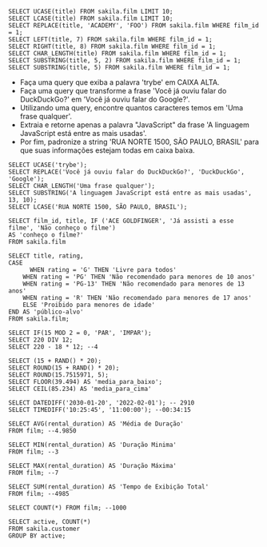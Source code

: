 ```
SELECT UCASE(title) FROM sakila.film LIMIT 10;
SELECT LCASE(title) FROM sakila.film LIMIT 10;
SELECT REPLACE(title, 'ACADEMY', 'FOO') FROM sakila.film WHERE film_id = 1;
SELECT LEFT(title, 7) FROM sakila.film WHERE film_id = 1;
SELECT RIGHT(title, 8) FROM sakila.film WHERE film_id = 1;
SELECT CHAR_LENGTH(title) FROM sakila.film WHERE film_id = 1;
SELECT SUBSTRING(title, 5, 2) FROM sakila.film WHERE film_id = 1;
SELECT SUBSTRING(title, 5) FROM sakila.film WHERE film_id = 1;
```
- Faça uma query que exiba a palavra 'trybe' em CAIXA ALTA.
- Faça uma query que transforme a frase 'Você já ouviu falar do DuckDuckGo?' em 'Você já ouviu falar do Google?'.
- Utilizando uma query, encontre quantos caracteres temos em 'Uma frase qualquer'.
- Extraia e retorne apenas a palavra "JavaScript" da frase 'A linguagem JavaScript está entre as mais usadas'.
- Por fim, padronize a string 'RUA NORTE 1500, SÃO PAULO, BRASIL' para que suas informações estejam todas em caixa baixa.
```
SELECT UCASE('trybe');
SELECT REPLACE('Você já ouviu falar do DuckDuckGo?', 'DuckDuckGo', 'Google');
SELECT CHAR_LENGTH('Uma frase qualquer');
SELECT SUBSTRING('A linguagem JavaScript está entre as mais usadas', 13, 10);
SELECT LCASE('RUA NORTE 1500, SÃO PAULO, BRASIL');
```

```
SELECT film_id, title, IF ('ACE GOLDFINGER', 'Já assisti a esse filme', 'Não conheço o filme') 
AS 'conheço o filme?'
FROM sakila.film
```

```
SELECT title, rating, 
CASE 
	  WHEN rating = 'G' THEN 'Livre para todos'
    WHEN rating = 'PG' THEN 'Não recomendado para menores de 10 anos'
    WHEN rating = 'PG-13' THEN 'Não recomendado para menores de 13 anos'
    WHEN rating = 'R' THEN 'Não recomendado para menores de 17 anos'
    ELSE 'Proibido para menores de idade'
END AS 'público-alvo'
FROM sakila.film;
```

```
SELECT IF(15 MOD 2 = 0, 'PAR', 'IMPAR');
SELECT 220 DIV 12;
SELECT 220 - 18 * 12; --4
```
```
SELECT (15 + RAND() * 20);
SELECT ROUND(15 + RAND() * 20);
SELECT ROUND(15.7515971, 5);
SELECT FLOOR(39.494) AS 'media_para_baixo';
SELECT CEIL(85.234) AS 'media_para_cima'
```

```
SELECT DATEDIFF('2030-01-20', '2022-02-01'); -- 2910
SELECT TIMEDIFF('10:25:45', '11:00:00'); --00:34:15
```
```
SELECT AVG(rental_duration) AS 'Média de Duração'
FROM film; --4.9850
```
```
SELECT MIN(rental_duration) AS 'Duração Minima'
FROM film; --3
```
```
SELECT MAX(rental_duration) AS 'Duração Máxima'
FROM film; --7
```
```
SELECT SUM(rental_duration) AS 'Tempo de Exibição Total'
FROM film; --4985
```
```
SELECT COUNT(*) FROM film; --1000
```
```
SELECT active, COUNT(*)
FROM sakila.customer
GROUP BY active;
```




